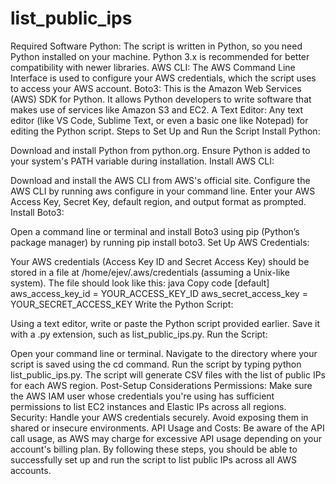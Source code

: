 # list_public_ips
Required Software
Python: The script is written in Python, so you need Python installed on your machine. Python 3.x is recommended for better compatibility with newer libraries.
AWS CLI: The AWS Command Line Interface is used to configure your AWS credentials, which the script uses to access your AWS account.
Boto3: This is the Amazon Web Services (AWS) SDK for Python. It allows Python developers to write software that makes use of services like Amazon S3 and EC2.
A Text Editor: Any text editor (like VS Code, Sublime Text, or even a basic one like Notepad) for editing the Python script.
Steps to Set Up and Run the Script
Install Python:

Download and install Python from python.org.
Ensure Python is added to your system's PATH variable during installation.
Install AWS CLI:

Download and install the AWS CLI from AWS's official site.
Configure the AWS CLI by running aws configure in your command line. Enter your AWS Access Key, Secret Key, default region, and output format as prompted.
Install Boto3:

Open a command line or terminal and install Boto3 using pip (Python’s package manager) by running pip install boto3.
Set Up AWS Credentials:

Your AWS credentials (Access Key ID and Secret Access Key) should be stored in a file at /home/ejev/.aws/credentials (assuming a Unix-like system). The file should look like this:
java
Copy code
[default]
aws_access_key_id = YOUR_ACCESS_KEY_ID
aws_secret_access_key = YOUR_SECRET_ACCESS_KEY
Write the Python Script:

Using a text editor, write or paste the Python script provided earlier. Save it with a .py extension, such as list_public_ips.py.
Run the Script:

Open your command line or terminal.
Navigate to the directory where your script is saved using the cd command.
Run the script by typing python list_public_ips.py.
The script will generate CSV files with the list of public IPs for each AWS region.
Post-Setup Considerations
Permissions: Make sure the AWS IAM user whose credentials you're using has sufficient permissions to list EC2 instances and Elastic IPs across all regions.
Security: Handle your AWS credentials securely. Avoid exposing them in shared or insecure environments.
API Usage and Costs: Be aware of the API call usage, as AWS may charge for excessive API usage depending on your account's billing plan.
By following these steps, you should be able to successfully set up and run the script to list public IPs across all AWS accounts.





